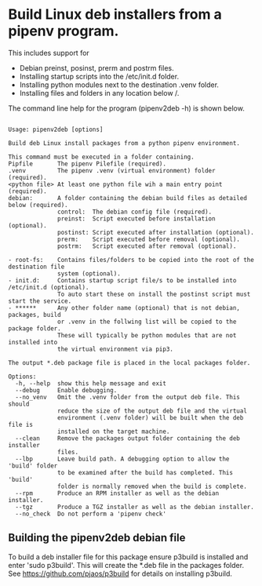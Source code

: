 # Build Linux deb installers from a pipenv program.

This includes support for

- Debian preinst, posinst, prerm and postrm files.
- Installing startup scripts into the /etc/init.d folder.
- Installing python modules next to the destination .venv folder.
- Installing files and folders in any location below /.

The command line help for the program (pipenv2deb -h) is shown below.

```

Usage: pipenv2deb [options]

Build deb Linux install packages from a python pipenv environment.

This command must be executed in a folder containing.
Pipfile       The pipenv Pilefile (required).
.venv         The pipenv .venv (virtual environment) folder (required).
<python file> At least one python file wih a main entry point (required).
debian:       A folder containing the debian build files as detailed below (required).
              control:  The debian config file (required).
              preinst:  Script executed before installation (optional).
              postinst: Script executed after installation (optional).
              prerm:    Script executed before removal (optional).
              postrm:   Script executed after removal (optional).

- root-fs:    Contains files/folders to be copied into the root of the destination file
              system (optional).
- init.d:     Contains startup script file/s to be installed into /etc/init.d (optional).
              To auto start these on install the postinst script must start the service.
- ******      Any other folder name (optional) that is not debian, packages, build
              or .venv in the follwing list will be copied to the package folder.
              These will typically be python modules that are not installed into
              the virtual environment via pip3.

The output *.deb package file is placed in the local packages folder.

Options:
  -h, --help  show this help message and exit
  --debug     Enable debugging.
  --no_venv   Omit the .venv folder from the output deb file. This should
              reduce the size of the output deb file and the virtual
              environment (.venv folder) will be built when the deb file is
              installed on the target machine.
  --clean     Remove the packages output folder containing the deb installer
              files.
  --lbp       Leave build path. A debugging option to allow the 'build' folder
              to be examined after the build has completed. This 'build'
              folder is normally removed when the build is complete.
  --rpm       Produce an RPM installer as well as the debian installer.
  --tgz       Produce a TGZ installer as well as the debian installer.
  --no_check  Do not perform a 'pipenv check'
```

## Building the pipenv2deb debian file

To build a deb installer file for this package ensure p3build is installed
and enter 'sudo p3build'. This will create the *.deb file in the packages
folder. See https://github.com/pjaos/p3build for details on installing p3build.
